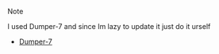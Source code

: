> [!Note]
> I used Dumper-7 and since Im lazy to update it just do it urself
 - [Dumper-7](https://github.com/Encryqed/Dumper-7)

